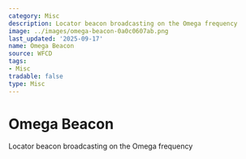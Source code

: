 ```yaml
---
category: Misc
description: Locator beacon broadcasting on the Omega frequency
image: ../images/omega-beacon-0a0c0607ab.png
last_updated: '2025-09-17'
name: Omega Beacon
source: WFCD
tags:
- Misc
tradable: false
type: Misc
---
```


# Omega Beacon

Locator beacon broadcasting on the Omega frequency

